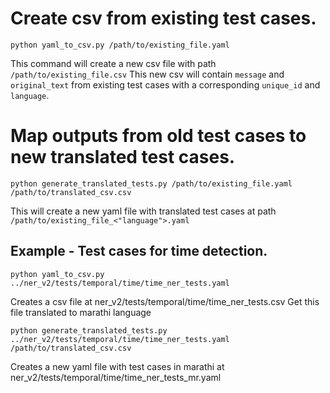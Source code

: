# Create csv from existing test cases.
`python yaml_to_csv.py /path/to/existing_file.yaml`

This command will create a new csv file with path `/path/to/existing_file.csv`
This new csv will contain `message` and `original_text` from existing test cases with a corresponding `unique_id` and `language`.

# Map outputs from old test cases to new translated test cases.

`python generate_translated_tests.py /path/to/existing_file.yaml /path/to/translated_csv.csv `

This will create a new yaml file with translated test cases at path `/path/to/existing_file_<"language">.yaml`

## Example -  Test cases for time detection.

`python yaml_to_csv.py ../ner_v2/tests/temporal/time/time_ner_tests.yaml`

Creates a csv file at ner_v2/tests/temporal/time/time_ner_tests.csv
Get this file translated to marathi language

`python generate_translated_tests.py ../ner_v2/tests/temporal/time/time_ner_tests.yaml /path/to/translated_csv.csv`

Creates a new yaml file with test cases in marathi at ner_v2/tests/temporal/time/time_ner_tests_mr.yaml

